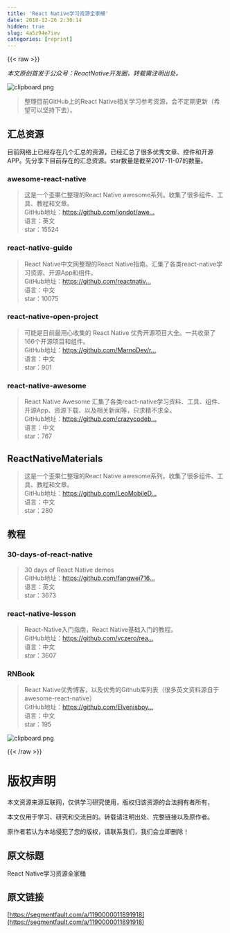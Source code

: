 ```yaml
---
title: 'React Native学习资源全家桶' 
date: 2018-12-26 2:30:14
hidden: true
slug: 4a5z94e7iev
categories: [reprint]
---
```


{{< raw >}}

                    
<p><em>本文原创首发于公众号：ReactNative开发圈，转载需注明出处。</em></p>
<p><span class="img-wrap"><img data-src="/img/bVX3Nc?w=480&amp;h=260" src="https://static.alili.tech/img/bVX3Nc?w=480&amp;h=260" alt="clipboard.png" title="clipboard.png" style="cursor: pointer; display: inline;"></span></p>
<blockquote><p>整理目前GitHub上的React Native相关学习参考资源，会不定期更新（希望可以坚持下去）。</p></blockquote>
<h2 id="articleHeader0">汇总资源</h2>
<p>目前网络上已经存在几个汇总的资源，已经汇总了很多优秀文章、控件和开源APP。先分享下目前存在的汇总资源。star数量是截至2017-11-07的数量。</p>
<h3 id="articleHeader1">awesome-react-native</h3>
<blockquote><p>这是一个歪果仁整理的React Native  awesome系列。收集了很多组件、工具、教程和文章。<br>GitHub地址：<a href="https://github.com/jondot/awesome-react-native" rel="nofollow noreferrer" target="_blank">https://github.com/jondot/awe...</a><br>语言：英文<br>star：15524</p></blockquote>
<h3 id="articleHeader2">react-native-guide</h3>
<blockquote><p>React Native中文网整理的React Native指南。汇集了各类react-native学习资源、开源App和组件。<br>GitHub地址：<a href="https://github.com/reactnativecn/react-native-guide" rel="nofollow noreferrer" target="_blank">https://github.com/reactnativ...</a><br>语言：中文<br>star：10075</p></blockquote>
<h3 id="articleHeader3">react-native-open-project</h3>
<blockquote><p>可能是目前最用心收集的 React Native 优秀开源项目大全。一共收录了 166个开源项目和组件。<br>GitHub地址：<a href="https://github.com/MarnoDev/react-native-open-project" rel="nofollow noreferrer" target="_blank">https://github.com/MarnoDev/r...</a><br>语言：中文<br>star：901</p></blockquote>
<h3 id="articleHeader4">react-native-awesome</h3>
<blockquote><p>React Native Awesome 汇集了各类react-native学习资料、工具、组件、开源App、资源下载、以及相关新闻等，只求精不求全。<br>GitHub地址：<a href="https://github.com/crazycodeboy/react-native-awesome" rel="nofollow noreferrer" target="_blank">https://github.com/crazycodeb...</a><br>语言：中文<br>star：767</p></blockquote>
<h2 id="articleHeader5">ReactNativeMaterials</h2>
<blockquote><p>这是一个歪果仁整理的React Native  awesome系列。收集了很多组件、工具、教程和文章。<br>GitHub地址：<a href="https://github.com/LeoMobileDeveloper/ReactNativeMaterials" rel="nofollow noreferrer" target="_blank">https://github.com/LeoMobileD...</a><br>语言：中文<br>star：280</p></blockquote>
<h2 id="articleHeader6">教程</h2>
<h3 id="articleHeader7">30-days-of-react-native</h3>
<blockquote><p>30 days of React Native demos<br>GitHub地址：<a href="https://github.com/fangwei716/30-days-of-react-native" rel="nofollow noreferrer" target="_blank">https://github.com/fangwei716...</a><br>语言：英文<br>star：3673</p></blockquote>
<h3 id="articleHeader8">react-native-lesson</h3>
<blockquote><p>React-Native入门指南，React Native基础入门的教程。<br>GitHub地址：<a href="https://github.com/vczero/react-native-lesson" rel="nofollow noreferrer" target="_blank">https://github.com/vczero/rea...</a><br>语言：中文<br>star：3607</p></blockquote>
<h3 id="articleHeader9">RNBook</h3>
<blockquote><p>React Native优秀博客，以及优秀的Github库列表（很多英文资料源自于awesome-react-native）<br>GitHub地址：<a href="https://github.com/Elvenisboy/RNBook" rel="nofollow noreferrer" target="_blank">https://github.com/Elvenisboy...</a><br>语言：中文<br>star：195</p></blockquote>
<p><span class="img-wrap"><img data-src="/img/bVXQES?w=501&amp;h=323" src="https://static.alili.tech/img/bVXQES?w=501&amp;h=323" alt="clipboard.png" title="clipboard.png" style="cursor: pointer; display: inline;"></span></p>

                
{{< /raw >}}

# 版权声明
本文资源来源互联网，仅供学习研究使用，版权归该资源的合法拥有者所有，

本文仅用于学习、研究和交流目的。转载请注明出处、完整链接以及原作者。

原作者若认为本站侵犯了您的版权，请联系我们，我们会立即删除！

## 原文标题
React Native学习资源全家桶

## 原文链接
[https://segmentfault.com/a/1190000011891918](https://segmentfault.com/a/1190000011891918)

